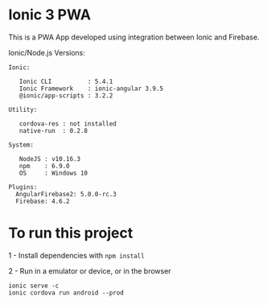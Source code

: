 # Ionic 3 PWA

This is a PWA App developed using integration between Ionic and Firebase.

Ionic/Node.js Versions:

```
Ionic:

   Ionic CLI          : 5.4.1 
   Ionic Framework    : ionic-angular 3.9.5
   @ionic/app-scripts : 3.2.2

Utility:

   cordova-res : not installed
   native-run  : 0.2.8

System:

   NodeJS : v10.16.3
   npm    : 6.9.0
   OS     : Windows 10
   
Plugins:
  AngularFirebase2: 5.0.0-rc.3
  Firebase: 4.6.2 
```

# To run this project

1 - Install dependencies with ```npm install```

2 - Run in a emulator or device, or in the browser

```
ionic serve -c
ionic cordova run android --prod
```
